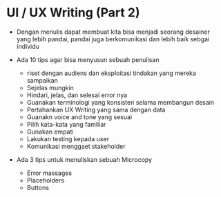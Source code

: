 # UI / UX Writing (Part 2)

- Dengan menulis dapat membuat kita bisa menjadi seorang desainer yang lebih pandai, pandai juga berkomunikasi dan lebih baik sebgai individu
- Ada 10 tips agar bisa menyusun sebuah penulisan

  - riset dengan audiens dan eksploitasi tindakan yang mereka sampaikan
  - Sejelas mungkin
  - Hindari, jelas, dan selesai error nya
  - Guanakan terminologi yang konsisten selama membangun desain
  - Pertahankan UX Writing yang sama dengan data
  - Guanakn voice and tone yang sesuai
  - Pilih kata-kata yang familiar
  - Gunakan empati
  - Lakukan testing kepada user
  - Komunikasi menggaet stakeholder

- Ada 3 tips untuk menuliskan sebuah Microcopy
  - Error massages
  - Placeholders
  - Buttons
